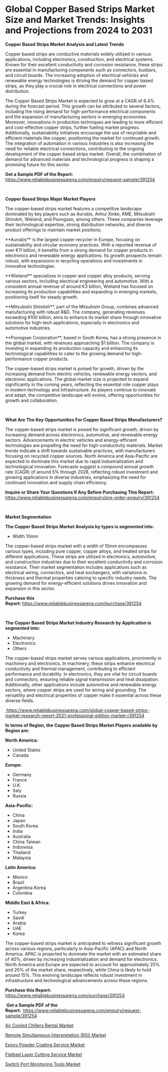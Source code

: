 <p><h1>Global Copper Based Strips Market Size and Market Trends: Insights and Projections from 2024 to 2031</h1></p><p><strong>Copper Based Strips Market Analysis and Latest Trends</strong></p>
<p><p>Copper based strips are conductive materials widely utilized in various applications, including electronics, construction, and electrical systems. Known for their excellent conductivity and corrosion resistance, these strips are essential in manufacturing components such as connectors, busbars, and circuit boards. The increasing adoption of electrical vehicles and renewable energy technologies is driving the demand for copper based strips, as they play a crucial role in electrical connections and power distribution.</p><p>The Copper Based Strips Market is expected to grow at a CAGR of 6.4% during the forecast period. This growth can be attributed to several factors, including the rising demand for high-performance electrical components and the expansion of manufacturing sectors in emerging economies. Moreover, innovations in production techniques are leading to more efficient and cost-effective copper strips, further fueling market progress. Additionally, sustainability initiatives encourage the use of recyclable and efficient materials like copper, positioning the market for continued growth. The integration of automation in various industries is also increasing the need for reliable electrical connections, contributing to the ongoing development of the copper based strips market. Overall, the combination of demand for advanced materials and technological progress is shaping a promising future for this sector.</p></p>
<p><strong>Get a Sample PDF of the Report:&nbsp;</strong> <a href="https://www.reliablebusinessarena.com/enquiry/request-sample/391254?utm_campaign=1729&utm_medium=2&utm_source=Github&utm_content=ia&utm_term=26102024&utm_id=copper-based-strips">https://www.reliablebusinessarena.com/enquiry/request-sample/391254</a></p>
<p>&nbsp;</p>
<p><strong>Copper Based Strips Major Market Players</strong></p>
<p><p>The copper-based strips market features a competitive landscape dominated by key players such as Aurubis, Anhui Xinke, KME, Mitsubishi Shindoh, Wieland, and Poongsan, among others. These companies leverage their technological expertise, strong distribution networks, and diverse product offerings to maintain market positions.</p><p>**Aurubis** is the largest copper recycler in Europe, focusing on sustainability and circular economy practices. With a reported revenue of over €11 billion, it benefits from a strong demand for copper products in electronics and renewable energy applications. Its growth prospects remain robust, with expansions in recycling operations and investments in innovative technologies.</p><p>**Wieland** specializes in copper and copper alloy products, serving various sectors, including electrical engineering and automotive. With a consistent annual revenue of around €3 billion, Wieland has focused on increasing its production capabilities and expanding in emerging markets, positioning itself for steady growth.</p><p>**Mitsubishi Shindoh**, part of the Mitsubishi Group, combines advanced manufacturing with robust R&D. The company, generating revenues exceeding ¥100 billion, aims to enhance its market share through innovative solutions for high-tech applications, especially in electronics and automotive industries.</p><p>**Poongsan Corporation**, based in South Korea, has a strong presence in the global market, with revenues approaching $1 billion. The company is investing in expanding its production capacity and enhancing its technological capabilities to cater to the growing demand for high-performance copper products.</p><p>The copper-based strips market is poised for growth, driven by the increasing demand from electric vehicles, renewable energy sectors, and electronic applications. The global market size is projected to expand significantly in the coming years, reflecting the essential role copper plays in modern technology and infrastructure. As players continue to innovate and adapt, the competitive landscape will evolve, offering opportunities for growth and collaboration.</p></p>
<p>&nbsp;</p>
<p><strong>What Are The Key Opportunities For Copper Based Strips Manufacturers?</strong></p>
<p><p>The copper-based strips market is poised for significant growth, driven by increasing demand across electronics, automotive, and renewable energy sectors. Advancements in electric vehicles and energy-efficient technologies are propelling the need for high-conductivity materials. Market trends indicate a shift towards sustainable practices, with manufacturers focusing on recycled copper sources. North America and Asia-Pacific are expected to dominate this market due to rapid industrialization and technological innovation. Forecasts suggest a compound annual growth rate (CAGR) of around 5% through 2028, reflecting robust investment and growing applications in diverse industries, emphasizing the need for continued innovation and supply chain efficiency.</p></p>
<p><strong>Inquire or Share Your Questions If Any Before Purchasing This Report:</strong> <a href="https://www.reliablebusinessarena.com/enquiry/pre-order-enquiry/391254?utm_campaign=1729&utm_medium=2&utm_source=Github&utm_content=ia&utm_term=26102024&utm_id=copper-based-strips">https://www.reliablebusinessarena.com/enquiry/pre-order-enquiry/391254</a></p>
<p>&nbsp;</p>
<p><strong>Market Segmentation</strong></p>
<p><strong>The Copper Based Strips Market Analysis by types is segmented into:</strong></p>
<p><ul><li>Width 10mm</li></ul></p>
<p><p>The copper-based strips market with a width of 10mm encompasses various types, including pure copper, copper alloys, and treated strips for different applications. These strips are utilized in electronics, automotive, and construction industries due to their excellent conductivity and corrosion resistance. Their market segmentation includes applications such as electrical wiring, connectors, and heat exchangers, with variations in thickness and thermal properties catering to specific industry needs. The growing demand for energy-efficient solutions drives innovation and expansion in this sector.</p></p>
<p><strong>Purchase this Report:&nbsp;</strong><a href="https://www.reliablebusinessarena.com/purchase/391254?utm_campaign=1729&utm_medium=2&utm_source=Github&utm_content=ia&utm_term=26102024&utm_id=copper-based-strips">https://www.reliablebusinessarena.com/purchase/391254</a></p>
<p>&nbsp;</p>
<p><strong>The Copper Based Strips Market Industry Research by Application is segmented into:</strong></p>
<p><ul><li>Machinery</li><li>Electronics</li><li>Others</li></ul></p>
<p><p>The copper-based strips market serves various applications, prominently in machinery and electronics. In machinery, these strips enhance electrical conductivity and thermal management, contributing to efficient performance and durability. In electronics, they are vital for circuit boards and connectors, ensuring reliable signal transmission and heat dissipation. Additionally, other applications include automotive and renewable energy sectors, where copper strips are used for wiring and grounding. The versatility and electrical properties of copper make it essential across these diverse fields.</p></p>
<p><a href="https://www.reliablebusinessarena.com/global-copper-based-strips-market-research-report-2021-professional-edition-market-r391254?utm_campaign=1729&utm_medium=2&utm_source=Github&utm_content=ia&utm_term=26102024&utm_id=copper-based-strips">&nbsp;https://www.reliablebusinessarena.com/global-copper-based-strips-market-research-report-2021-professional-edition-market-r391254</a></p>
<p><strong>In terms of Region, the Copper Based Strips Market Players available by Region are:</strong></p>
<p>
    <p> <strong> North America: </strong>
        <ul>
            <li>United States</li>
            <li>Canada</li>
        </ul>
        </p> 
    <p> <strong> Europe: </strong>
        <ul>
            <li>Germany</li>
            <li>France</li>
            <li>U.K.</li>
            <li>Italy</li>
            <li>Russia</li>
        </ul>
        </p> 
    <p> <strong> Asia-Pacific: </strong>
        <ul>
            <li>China</li>
            <li>Japan</li>
            <li>South Korea</li>
            <li>India</li>
            <li>Australia</li>
            <li>China Taiwan</li>
            <li>Indonesia</li>
            <li>Thailand</li>
            <li>Malaysia</li>
        </ul>
        </p> 
    <p> <strong> Latin America: </strong>
        <ul>
            <li>Mexico</li>
            <li>Brazil</li>
            <li>Argentina Korea</li>
            <li>Colombia</li>
        </ul>
        </p> 
    <p> <strong> Middle East & Africa: </strong>
        <ul>
            <li>Turkey</li>
            <li>Saudi</li>
            <li>Arabia</li>
            <li>UAE</li>
            <li>Korea</li>
        </ul>
    </p>
    </p>
<p><p>The copper-based strips market is anticipated to witness significant growth across various regions, particularly in Asia-Pacific (APAC) and North America. APAC is projected to dominate the market with an estimated share of 40%, driven by increasing industrialization and demand for electronics. North America and Europe are expected to account for approximately 25% and 20% of the market share, respectively, while China is likely to hold around 15%. This evolving landscape reflects robust investment in infrastructure and technological advancements across these regions.</p></p>
<p><strong>Purchase this Report: </strong><a href="https://www.reliablebusinessarena.com/purchase/391254?utm_campaign=1729&utm_medium=2&utm_source=Github&utm_content=ia&utm_term=26102024&utm_id=copper-based-strips">https://www.reliablebusinessarena.com/purchase/391254</a></p>
<p>&nbsp;<strong>Get a Sample PDF of the Report:&nbsp;&nbsp;</strong><a href="https://www.reliablebusinessarena.com/enquiry/request-sample/391254?utm_campaign=1729&utm_medium=2&utm_source=Github&utm_content=ia&utm_term=26102024&utm_id=copper-based-strips">https://www.reliablebusinessarena.com/enquiry/request-sample/391254</a></p>
<p><strong></strong></p>
<p><p><a href="https://www.linkedin.com/pulse/comprehensive-air-cooled-chillers-rental-market-report-rjj5e?utm_campaign=1729&utm_medium=2&utm_source=Github&utm_content=ia&utm_term=26102024&utm_id=copper-based-strips">Air Cooled Chillers Rental Market</a></p><p><a href="https://www.linkedin.com/pulse/remote-simultaneous-interpretation-rsi-industry-insights-q7rpe?utm_campaign=1729&utm_medium=2&utm_source=Github&utm_content=ia&utm_term=26102024&utm_id=copper-based-strips">Remote Simultaneous Interpretation (RSI) Market</a></p><p><a href="https://www.linkedin.com/pulse/emerging-epoxy-powder-coating-service-market-opportunities-i1dqe?utm_campaign=1729&utm_medium=2&utm_source=Github&utm_content=ia&utm_term=26102024&utm_id=copper-based-strips">Epoxy Powder Coating Service Market</a></p><p><a href="https://www.linkedin.com/pulse/global-flatbed-laser-cutting-service-market-analysis-key-mijee?utm_campaign=1729&utm_medium=2&utm_source=Github&utm_content=ia&utm_term=26102024&utm_id=copper-based-strips">Flatbed Laser Cutting Service Market</a></p><p><a href="https://www.linkedin.com/pulse/key-drivers-switch-port-monitoring-tools-market-trends-qp57e?utm_campaign=1729&utm_medium=2&utm_source=Github&utm_content=ia&utm_term=26102024&utm_id=copper-based-strips">Switch Port Monitoring Tools Market</a></p></p>
